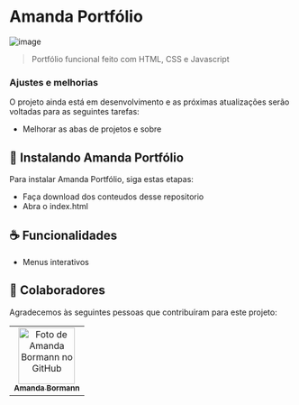 # Amanda Portfólio 

![image](https://github.com/user-attachments/assets/0a9cfb31-f944-4af7-9773-75123bdb9cd4)

> Portfólio funcional feito com HTML, CSS e Javascript

### Ajustes e melhorias

O projeto ainda está em desenvolvimento e as próximas atualizações serão voltadas para as seguintes tarefas:

- Melhorar as abas de projetos e sobre

## 🚀 Instalando Amanda Portfólio

Para instalar Amanda Portfólio, siga estas etapas:

- Faça download dos conteudos desse repositorio
- Abra o index.html

## ☕ Funcionalidades

- Menus interativos
  
## 🤝 Colaboradores

Agradecemos às seguintes pessoas que contribuíram para este projeto:

<table>
  <tr>
    <td align="center">
      <a href="#" title="defina o título do link">
        <img src="https://avatars.githubusercontent.com/u/205168124?v=4" width="100px;" alt="Foto de Amanda Bormann no GitHub"/><br>
        <sub>
          <b>Amanda Bormann</b>
        </sub>
      </a>
    </td>
  
